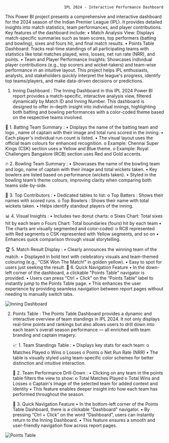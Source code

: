                               IPL 2024 - Interactive Performance Dashboard
  This Power BI project presents a comprehensive and interactive dashboard for the 2024 season of the Indian Premier League (IPL). It provides detailed insights into match statistics, team performances, and player contributions. Key features of the dashboard include:
•	Match Analysis View: Displays match-specific summaries such as team scores, top performers (batting and bowling), sixes and fours hit, and final match results.
•	Points Table Dashboard: Tracks real-time standings of all participating teams with statistics like total matches played, wins, losses, net run rate (NRR), and points.
•	Team and Player Performance Insights: Showcases individual player contributions (e.g., top scorers and wicket-takers) and team-wise performance in an intuitive layout.
This project helps IPL enthusiasts, analysts, and stakeholders quickly interpret the league's progress, identify top teams/players, and make data-driven decisions or predictions.

1. Inning Dashboard :
    The Inning Dashboard in this IPL 2024 Power BI report provides a match-specific, interactive analysis view, filtered dynamically by Match ID and Inning Number. This dashboard is designed to offer in-depth insight into individual innings, highlighting both batting and bowling performances with a color-coded theme based on the respective teams involved.

  🎯 1. Batting Team Summary :
  •	Displays the name of the batting team and logo , name of captain with their image and  total runs scored in the inning.
  •	Each player's individual run count is listed.
  •	The visual layout uses the official team colours for enhanced recognition.
  o	Example: Chennai Super Kings (CSK) section uses a Yellow and Blue theme.
  o	Example: Royal Challengers Bangalore (RCB) section uses Red and Gold accents.
  
  🔥 2. Bowling Team Summary :
  •	Showcases the name of the bowling team and logo, name of captain with their image and  total wickets taken.
  •	Key bowlers are listed based on performance (wickets taken).
  •	Styled in the bowling team’s theme colours, improving clarity when comparing both teams side-by-side.
  
  🏏 3. Top Contributors :
  •	Dedicated tables to list:
  o	Top Batters : Shows their names with scored runs.
  o	Top Bowlers : Shows their name with total wickets taken.
  •	Helps identify standout players of the inning.
  
  📊 4. Visual Insights :
  •	Includes two donut charts:
  o	Sixes Chart: Total sixes hit by each team
  o	Fours Chart: Total boundaries (fours) hit by each team
  •	The charts are visually segmented and color-coded:
  o	RCB represented with Red segments
  o	CSK represented with Yellow segments, and so on
  •	Enhances quick comparison through visual storytelling.
  
  🏆 5. Match Result Display :
  •	Clearly announces the winning team of the match.
  •	Displayed in bold text with celebratory visuals and team-themed colouring (e.g., “CSK Won The Match!” in golden yellow).
  •	Easy to spot for users just seeking the result.
  🔗 6. Quick Navigation Feature
  •	In the down-left corner of the dashboard, a clickable "Points Table" navigator is provided.
  •	Users can press “Ctrl + Click” on the “Points Table” label to instantly jump to the Points Table page.
  •	This enhances the user experience by providing seamless navigation between report pages without needing to manually switch tabs.

![Inning Dashboard](https://github.com/user-attachments/assets/aa4203a8-a2f5-46d4-8eb2-5405c875aff4)

2. Points Table :
    The Points Table Dashboard provides a dynamic and interactive overview of team standings in IPL 2024. It not only displays real-time points and rankings but also allows users to drill down into each team's overall season performance — all enriched with team branding and captain imagery.
  
    📈 1. Team Standings Table :
    •	Displays key stats for each team:
    o	Matches Played
    o	Wins
    o	Losses
    o	Points
    o	Net Run Rate (NRR)
    •	The table is visually styled using team-specific color schemes for better distinction and intuitive interaction.
    
    🧭 2. Team Performance Drill-Down :
    •	Clicking on any team in the points table filters the view to show:
    o	Total Matches Played
    o	Total Wins and Losses
    o	Captain's Image of the selected team for added context and identity
    •	This feature enables deeper insight into how each team has performed throughout the season.
    
    🔗 3. Quick Navigation Feature
    •	In the bottom-left corner of the Points Table Dashboard, there is a clickable "Dashboard" navigator.
    •	By pressing “Ctrl + Click” on the word “Dashboard”, users can instantly return to the Inning Dashboard.
    •	This feature ensures a smooth and user-friendly navigation flow across report pages.

![Points Table](https://github.com/user-attachments/assets/4ca5466a-71a9-4f2c-a0de-dd53db48c709)
